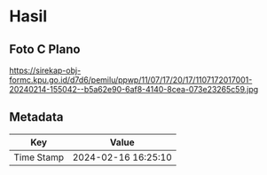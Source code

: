 # Hasil

## Foto C Plano

https://sirekap-obj-formc.kpu.go.id/d7d6/pemilu/ppwp/11/07/17/20/17/1107172017001-20240214-155042--b5a62e90-6af8-4140-8cea-073e23265c59.jpg


## Metadata

| Key        | Value               |
| ---------- | ------------------- |
| Time Stamp | 2024-02-16 16:25:10 |



